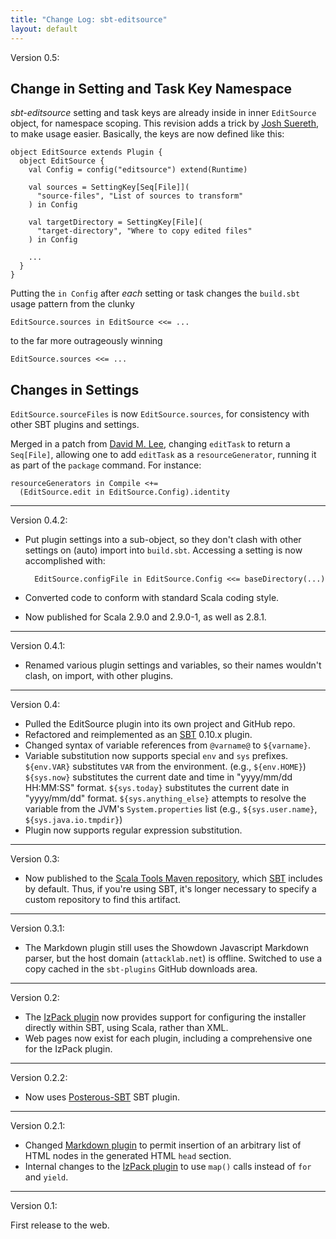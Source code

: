 ```yaml
---
title: "Change Log: sbt-editsource"
layout: default
---
```


Version 0.5:

## Change in Setting and Task Key Namespace

*sbt-editsource* setting and task keys are already inside in inner
`EditSource` object, for namespace scoping. This revision adds a trick by
[Josh Suereth][], to make usage easier. Basically, the keys are now defined
like this:

    object EditSource extends Plugin {
      object EditSource {
        val Config = config("editsource") extend(Runtime)

        val sources = SettingKey[Seq[File]](
          "source-files", "List of sources to transform"
        ) in Config
    
        val targetDirectory = SettingKey[File](
          "target-directory", "Where to copy edited files"
        ) in Config

        ...
      }
    }

Putting the `in Config` after *each* setting or task changes the `build.sbt`
usage pattern from the clunky

    EditSource.sources in EditSource <<= ...

to the far more outrageously winning

    EditSource.sources <<= ...

[Josh Suereth]: http://suereth.blogspot.com/

## Changes in Settings

`EditSource.sourceFiles` is now `EditSource.sources`, for consistency with
other SBT plugins and settings.

Merged in a patch from [David M. Lee][], changing `editTask` to return
a `Seq[File]`, allowing one to add `editTask` as a `resourceGenerator`,
running it as part of the `package` command. For instance:

    resourceGenerators in Compile <+=
      (EditSource.edit in EditSource.Config).identity

[David M. Lee]: https://github.com/leedm777


----

Version 0.4.2:

* Put plugin settings into a sub-object, so they don't clash with
  other settings on (auto) import into `build.sbt`. Accessing a setting
  is now accomplished with:

        EditSource.configFile in EditSource.Config <<= baseDirectory(...)

* Converted code to conform with standard Scala coding style.
* Now published for Scala 2.9.0 and 2.9.0-1, as well as 2.8.1.

----

Version 0.4.1:

* Renamed various plugin settings and variables, so their names wouldn't
  clash, on import, with other plugins.

----

Version 0.4:

* Pulled the EditSource plugin into its own project and GitHub repo.
* Refactored and reimplemented as an [SBT][] 0.10.x plugin.
* Changed syntax of variable references from `@varname@` to `${varname}`.
* Variable substitution now supports special `env` and `sys` prefixes.
  `${env.VAR}` substitutes `VAR` from the environment. (e.g., `${env.HOME}`)
  `${sys.now}` substitutes the current date and time in "yyyy/mm/dd HH:MM:SS"
  format. `${sys.today}` substitutes the current date in "yyyy/mm/dd" format.
  `${sys.anything_else}` attempts to resolve the variable from the JVM's
  `System.properties` list (e.g., `${sys.user.name}`, `${sys.java.io.tmpdir}`)
* Plugin now supports regular expression substitution.

[SBT]: http://code.google.com/p/simple-build-tool/

----

Version 0.3:

* Now published to the [Scala Tools Maven repository][], which [SBT][]
  includes by default. Thus, if you're using SBT, it's longer necessary to
  specify a custom repository to find this artifact.

[Scala Tools Maven repository]: http://www.scala-tools.org/repo-releases/
[SBT]: http://code.google.com/p/simple-build-tool/

----

Version 0.3.1:

* The Markdown plugin still uses the Showdown Javascript Markdown parser,
  but the host domain (`attacklab.net`) is offline. Switched to use a
  copy cached in the `sbt-plugins` GitHub downloads area.

----

Version 0.2:

* The [IzPack plugin][] now provides support for configuring the installer
  directly within SBT, using Scala, rather than XML.
* Web pages now exist for each plugin, including a comprehensive one
  for the IzPack plugin.

[IzPack plugin]: http://software.clapper.org/sbt-plugins/izpack.html

----

Version 0.2.2:

* Now uses [Posterous-SBT][] SBT plugin.

[Posterous-SBT]: http://github.com/n8han/posterous-sbt

----

Version 0.2.1:

* Changed [Markdown plugin][] to permit insertion of an arbitrary list of
  HTML nodes in the generated HTML `head` section.
* Internal changes to the [IzPack plugin][] to use `map()` calls instead of
  `for` and `yield`.

[IzPack plugin]: http://software.clapper.org/sbt-plugins/izpack.html
[Markdown plugin]: http://software.clapper.org/sbt-plugins/markdown.html

----

Version 0.1:

First release to the web.


